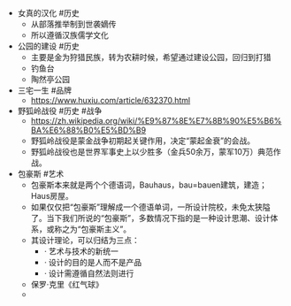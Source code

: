 - 女真的汉化 #历史
	- 从部落推举制到世袭嫡传
	- 所以遵循汉族儒学文化
- 公园的建设 #历史
	- 主要是金为狩猎民族，转为农耕时候，希望通过建设公园，回归到打猎
	- 钓鱼台
	- 陶然亭公园
- 三宅一生 #品牌
	- https://www.huxiu.com/article/632370.html
- 野狐岭战役 #历史 #战争
	- https://zh.wikipedia.org/wiki/%E9%87%8E%E7%8B%90%E5%B6%BA%E6%88%B0%E5%BD%B9
	- 野狐岭战役是蒙金战争初期起关键作用，决定“蒙起金衰”的会战。
	- 野狐岭战役也是世界军事史上以少胜多（金兵50余万，蒙军10万）典范作战。
- 包豪斯 #艺术
	- 包豪斯本来就是两个个德语词，Bauhaus，bau=bauen建筑，建造；Haus房屋。
	- 如果仅仅把“包豪斯”理解成一个德语单词，一所设计院校，未免太狭隘了。当下我们所说的“包豪斯”，多数情况下指的是一种设计思潮、设计体系，或称之为“包豪斯主义”。
	- 其设计理论，可以归结为三点：
		- · 艺术与技术的新统一
		- · 设计的目的是人而不是产品
		- · 设计需遵循自然法则进行
	- 保罗·克里《红气球》
	-